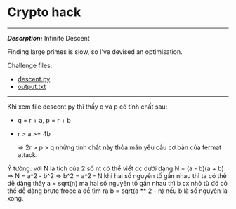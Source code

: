 # Crypto hack

---

**_Descrption:_** Infinite Descent

Finding large primes is slow, so I've devised an optimisation.

Challenge files:
  - [descent.py](https://cryptohack.org/static/challenges/descent_240fda375202c97a3cbaf3fdedbb8266.py)
  - [output.txt](https://cryptohack.org/static/challenges/output_14f82a67efe7b7edffb810dbb7ab5f27.txt)

---

Khi xem file descent.py thì thấy q và p có tính chất sau:
  + q = r + a, p = r + b
  + r > a >= 4b

    => 2r > p > q
những tính chất này thỏa mãn yêu cầu cơ bản của fermat attack.

Ý tưởng:
với N là tích của 2 số nt có thể viết dc dưới dạng N = (a - b)(a + b)
=> N = a^2 - b^2 => b^2 = a^2 - N
khi hai số nguyên tố gần nhau thì ta có thể dễ dàng thấy a = sqrt(n) mà hai số nguyên tố gần nhau thì b cx nhỏ từ đó có thể dễ dàng brute froce a để tìm ra b = sqrt(a ** 2 - n) nếu b là số nguyên là xong.



